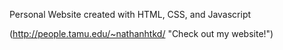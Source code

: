 Personal Website created with HTML, CSS, and Javascript

(http://people.tamu.edu/~nathanhtkd/ "Check out my website!")

